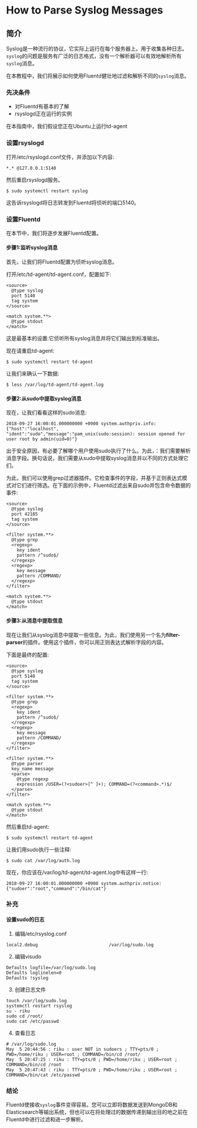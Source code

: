 # How to Parse Syslog Messages

## 简介

Syslog是一种流行的协议，它实际上运行在每个服务器上。用于收集各种日志。`syslog`的问题是服务有广泛的日志格式，没有一个解析器可以有效地解析所有`syslog`消息。

在本教程中，我们将展示如何使用Fluentd健壮地过滤和解析不同的`syslog`消息。

### 先决条件

- 对Fluentd有基本的了解
- rsyslogd正在运行的实例

在本指南中，我们假设您正在Ubuntu上运行td-agent

### 设置rsyslogd

打开/etc/rsyslogd.conf文件，并添加以下内容:

```shell
*.* @127.0.0.1:5140
```

然后重启rsyslogd服务。

```shell
$ sudo systemctl restart syslog
```

这告诉rsyslogd将日志转发到Fluentd将侦听的端口5140。

### 设置Fluentd

在本节中，我们将逐步发展Fluentd配置。

#### 步骤1:监听syslog消息

首先，让我们将Fluentd配置为侦听syslog消息。

打开/etc/td-agent/td-agent.conf，配置如下:

```shell
<source>
  @type syslog
  port 5140
  tag system
</source>

<match system.**>
  @type stdout
</match>
```

这是最基本的设置:它侦听所有syslog消息并将它们输出到标准输出。

现在请重启td-agent:

```shell
$ sudo systemctl restart td-agent
```

让我们来确认一下数据:

```shell
$ less /var/log/td-agent/td-agent.log
```

#### 步骤2:从sudo中提取syslog消息

现在，让我们看看这样的sudo消息:

```shell
2018-09-27 16:00:01.000000000 +0900 system.authpriv.info: {"host":"localhost",
"ident":"sudo","message":"pam_unix(sudo:session): session opened for user root by admin(uid=0)"}
```

出于安全原因，有必要了解哪个用户使用sudo执行了什么。为此，：我们需要解析消息字段。换句话说，我们需要从sudo中提取syslog消息并以不同的方式处理它们。

为此，我们可以使用grep过滤器插件。它检查事件的字段，并基于正则表达式模式对它们进行筛选。在下面的示例中，Fluentd过滤出来自sudo并包含命令数据的事件:

```shell
<source>
  @type syslog
  port 42185
  tag system
</source>

<filter system.**>
  @type grep
  <regexp>
    key ident
    pattern /^sudo$/
  </regexp>
  <regexp>
    key message
    pattern /COMMAND/
  </regexp>
</filter>

<match system.**>
  @type stdout
</match>
```

#### 步骤3:从消息中提取信息

现在让我们从syslog消息中提取一些信息。为此，我们使用另一个名为**filter-parser**的插件。使用这个插件，你可以用正则表达式解析字段的内容。

下面是最终的配置:

```shell
<source>
  @type syslog
  port 5140
  tag system
</source>

<filter system.**>
  @type grep
  <regexp>
    key ident
    pattern /^sudo$/
  </regexp>
  <regexp>
    key message
    pattern /COMMAND/
  </regexp>
</filter>

<filter system.**>
  @type parser
  key_name message
  <parse>
    @type regexp
    expression /USER=(?<sudoer>[^ ]+); COMMAND=(?<command>.*)$/
  </parse>
</filter>

<match system.**>
  @type stdout
</match>
```

然后重启td-agent:

```shell
$ sudo systemctl restart td-agent
```

让我们用sudo执行一些注释:

```shell
$ sudo cat /var/log/auth.log
```

现在，你应该在/var/log/td-agent/td-agent.log中有这样一行:

```shell
2018-09-27 16:00:01.000000000 +0900 system.authpriv.notice: {"sudoer":"root","command":"/bin/cat"}
```

### 补充

#### 设置sudo的日志

1. 编辑/etc/rsyslog.conf

```shell
local2.debug                           /var/log/sudo.log
```

2. 编辑visudo

```shell
Defaults logfile=/var/log/sudo.log
Defaults loglinelen=0
Defaults !syslog
```

3. 创建日志文件

```shell
touch /var/log/sudo.log
systemctl restart rsyslog
su - riku
sudo cd /root/
sudo cat /etc/passwd
```
4. 查看日志

```shell
# /var/log/sudo.log
May  5 20:44:56 : riku : user NOT in sudoers ; TTY=pts/0 ; PWD=/home/riku ; USER=root ; COMMAND=/bin/cd /root/
May  5 20:47:25 : riku : TTY=pts/0 ; PWD=/home/riku ; USER=root ; COMMAND=/bin/cd /root
May  5 20:47:43 : riku : TTY=pts/0 ; PWD=/home/riku ; USER=root ; COMMAND=/bin/cat /etc/passwd
```

### 结论

Fluentd使接收`syslog`事件变得容易。您可以立即将数据发送到MongoDB和Elasticsearch等输出系统，但也可以在将处理过的数据传递到输出目的地之前在Fluentd中进行过滤和进一步解析。